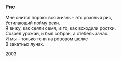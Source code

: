 ### Рис

Мне снится порою: вся жизнь – это розовый рис,  
Устилающий пойму реки.  
Я вижу, как сеяли семя, и то, как всходили ростки.  
Созрел урожай, и был собран, а стебель зачах.  
И мы – только тени на розовом шелке  
В закатных лучах.

2003
